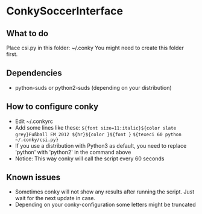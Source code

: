 ConkySoccerInterface
===================

What to do
----------
Place csi.py in this folder: ~/.conky 
You might need to create this folder first.

Dependencies
-----------
 * python-suds or python2-suds (depending on your distribution)

How to configure conky
----------------------
 * Edit ~/.conkyrc
 * Add some lines like these:
````${font size=11:italic}${color slate grey}Fußball EM 2012 ${hr}${color }${font }````
````${texeci 60 python ~/.conky/csi.py}````
 * If you use a distribution with Python3 as default, you need to replace 'python' with 'python2' in the command above
 * Notice: This way conky will call the script every 60 seconds

Known issues
------------
 * Sometimes conky will not show any results after running the script. Just wait for the next update in case.
 * Depending on your conky-configuration some letters might be truncated
